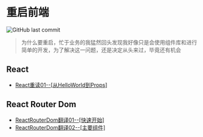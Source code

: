 # 重启前端

![GitHub last commit](https://img.shields.io/github/last-commit/coding-bai/fe_interview)

> 为什么要重启，忙于业务的我猛然回头发现我好像只是会使用组件库和进行简单的开发，为了解决这一问题，还是决定从头来过，毕竟还有机会

## React

- [React重读01--[从HelloWorld到Props]](./docs/React/01--从HelloWorld到props.md)

## React Router Dom

- [ReactRouterDom翻译01--[快速开始]](./docs/ReactRouterDom/01--快速开始.md)
- [ReactRouterDom翻译02--[主要组件]](./docs/ReactRouterDom/02--主要组件.md)
